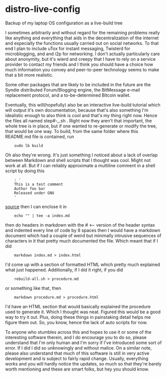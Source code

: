 # distro-live-config
Backup of my laptop OS configuration as a live-build tree

I sometimes arbitrarily and without regard for the remaining problems really
like anything and everything that aids in the decentralization of the internet
and especially the functions usually carried out on social networks. To that end
I plan to include uTox for instant messaging, Twisterd for microblogging, and
and i2p for networking. I don't actually particularly care about anonymity, but
it's wierd and creepy that I have to rely on a service provider to contact my
friends and I think you should have a choice how much information you convey and
peer-to-peer technology seems to make that a bit more realistic.

Some other packages that are likely to be included in the future are the Syndie
distributed Forum/Blogging engine, the BitMessage e-mail replacement protocol,
and a to-be-determined Bitcoin wallet.

Eventually, this will(hopefully) also be an interactive live-build tutorial 
which will output it's own documentation, because that's also something I'm
idealistic enough to also think is cool and that's  my thing right now. Hence
the files all named step#-*_*.sh . Right now they aren't that important, the
whole tree is in place, but if one wanted to re-generate or modify the tree,
that would be one way. To build, from the same folder where this README.md file
is contained, run

        sudo lb build

Oh also they're wrong. It's just something I noticed about a lack of overlap
between Markdown and shell scripts that I thought was cool. Might not work at
all. But if I can reliably approximate a multiline comment in a shell script by
doing this

        : '
        This is a test comment
        Author foo bar
        Released under GNU
        '
[source](http://www.cyberciti.biz/faq/bash-comment-out-multiple-line-code/)
then I can enclose it in 

        echo "" | tee -a index.md

then do headers in markdown with the # <\-\- version of the header syntax and 
indented every line of code by 8 spaces then I would have a markdown document
which had a couple of weird but minimally intrusive sequences of characters in it
that pretty much documented the file. Which meant that if I did 

        markdown index.md > index.html

I'd come up with a section of formatted HTML which pretty much explained what
just happened. Additionally, if I did it right, if you did

        rebuild-all.sh > procedure.md

or something like that, then

        markdown procedure.md > procedure.html

I'd have an HTML section that would basically explained the procedure used to
generate it. Which I thought was neat. Figured this would be a good way to try
it out. Plus, doing these things in painstaking detail helps me figure them out.
So, you know, hence the lack of auto scripts for now.

To anyone who stumbles across this and hopes to use it or some of the
interesting software therein, and I do encourage you to do so, please understand
that I'm only human and I'm sorry if I've introduced some sort of error. If I
did I did so unknowingly and without malice. On a similar note, please
also understand that much of this software is still in very active development
and is subject to fairly rapid change. Usually, everything works and you will
hardly notice the updates, so much so that they're barely worth mentioning and
these are smart folks, but hey you should know.